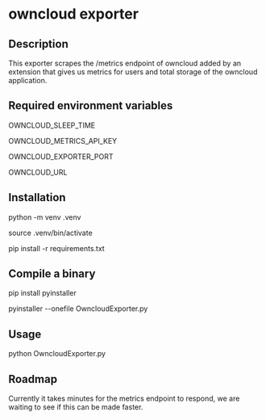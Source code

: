 # owncloud exporter

## Description

This exporter scrapes the /metrics endpoint of owncloud added by an extension that gives us metrics for users and total storage of the owncloud application.

## Required environment variables

OWNCLOUD_SLEEP_TIME

OWNCLOUD_METRICS_API_KEY

OWNCLOUD_EXPORTER_PORT

OWNCLOUD_URL

## Installation

python -m venv .venv

source .venv/bin/activate

pip install -r requirements.txt

## Compile a binary

pip install pyinstaller

pyinstaller --onefile OwncloudExporter.py

## Usage

python OwncloudExporter.py

## Roadmap

Currently it takes minutes for the metrics endpoint to respond, we are waiting to see if this can be made faster.

